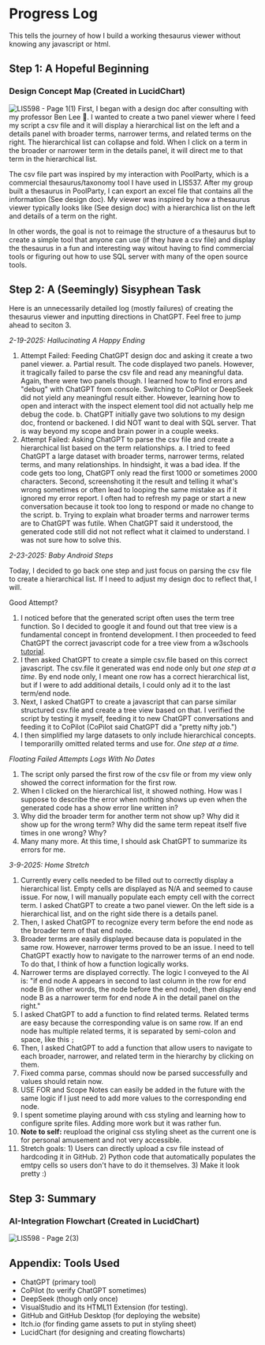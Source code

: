 # Progress Log
This tells the journey of how I build a working thesaurus viewer without knowing any javascript or html.  
## Step 1: A Hopeful Beginning
### Design Concept Map (Created in LucidChart)
![LIS598 - Page 1(1)](https://github.com/user-attachments/assets/c1e375b6-6193-4016-9ed5-e907a4419a87)
First, I began with a design doc after consulting with my professor Ben Lee :tada:. I wanted to create a two panel viewer where I feed my script a csv file and it will display a hierarchical list on the left and a details panel with broader terms, narrower terms, and related terms on the right. The hierarchical list can collapse and fold. When I click on a term in the broader or narrower term in the details panel, it will direct me to that term in the hierarchical list. 

The csv file part was inspired by my interaction with PoolParty, which is a commercial thesaurus/taxonomy tool I have used in LIS537. After my group built a thesaurus in PoolParty, I can export an excel file that contains all the information (See design doc). My viewer was inspired by how a thesaurus viewer typically looks like (See design doc) with a hierarchica list on the left and details of a term on the right. 

In other words, the goal is not to reimage the structure of a thesaurus but to create a simple tool that anyone can use (if they have a csv file) and display the thesaurus in a fun and interesting way witout having to find commercial tools or figuring out how to use SQL server with many of the open source tools.

## Step 2: A (Seemingly) Sisyphean Task
Here is an unnecessarily detailed log (mostly failures) of creating the thesaurus viewer and inputting directions in ChatGPT. Feel free to jump ahead to seciton 3. 

*2-19-2025: Hallucinating A Happy Ending*	
1. Attempt Failed: Feeding ChatGPT design doc and asking it create a two panel viewer. 
	a. Partial result. The code displayed two panels. However, it tragically failed to parse the csv file and read any meaningful data. Again, there were two panels though. I learned how to find errors and "debug" with ChatGPT from console. Switching to CoPilot or DeepSeek did not yield any meaningful result either. However, learning how to open and interact with the inspect element tool did not actually help me debug the code. 
	b. ChatGPT initially gave two solutions to my design doc, frontend or backened. I did NOT want to deal with SQL server. That is way beyond my scope and brain power in a couple weeks. 
2. Attempt Failed: Asking ChatGPT to parse the csv file and create a hierarchical list based on the term relationships.
	a. I tried to feed ChatGPT a large dataset with broader terms, narrower terms, related terms, and many relationships. In hindsight, it was a bad idea. If the code gets too long, ChatGPT only read the first 1000 or sometimes 2000 characters. Second, screenshoting it the result and telling it what's wrong sometimes or often lead to looping the same mistake as if it ignored my error report. I often had to refresh my page or start a new conversation because it took too long to respond or made no change to the script. 
	b. Trying to explain what broader terms and narrower terms are to ChatGPT was futile. When ChatGPT said it understood, the generated code still did not not reflect what it claimed to understand. I was not sure how to solve this. 

*2-23-2025: Baby Android Steps*<br>

Today, I decided to go back one step and just focus on parsing the csv file to create a hierarchical list. If I need to adjust my design doc to reflect that, I will.

Good Attempt?

1. I noticed before that the generated script often uses the term tree function. So I decided to google it and found out that tree view is a fundamental concept in frontend development. I then proceeded to feed ChatGPT the correct javascript code for a tree view from a w3schools [tutorial](https://www.w3schools.com/howto/howto_js_treeview.asp).
2. I then asked ChatGPT to create a simple csv.file based on this correct javascript. The csv.file it generated was end node only but *one step at a time*. By end node only, I meant one row has a correct hierarchical list, but if I were to add additional details, I could only ad it to the last term/end node. 
3. Next, I asked ChatGPT to create a javascript that can parse similar structured csv.file and create a tree view based on that. I verified the script by testing it myself, feeding it to new ChatGPT conversations and feeding it to CoPilot (CoPilot said ChatGPT did a "pretty nifty job.")
4. I then simplified my large datasets to only include hierarchical concepts. I temporarilly omitted related terms and use for. *One step at a time.* 

*Floating Failed Attempts Logs With No Dates*
1. The script only parsed the first row of the csv file or from my view only showed the correct information for the first row.
2. When I clicked on the hierarchical list, it showed nothing. How was I suppose to describe the error when nothing shows up even when the generated code has a show error line written in?
3. Why did the broader term for another term not show up? Why did it show up for the wrong term? Why did the same term repeat itself five times in one wrong? Why?
4. Many many more. At this time, I should ask ChatGPT to summarize its errors for me. 

*3-9-2025: Home Stretch*<br>
1. Currently every cells needed to be filled out to correctly display a hierarchical list. Empty cells are displayed as N/A and seemed to cause issue. For now, I will manually populate each empty cell with the correct term. I asked ChatGPT to create a two panel viewer. On the left side is a hierarchical list, and on the right side there is a details panel. 
2. Then, I asked ChatGPT to recognize every term before the end node as the broader term of that end node.
3. Broader terms are easily displayed because data is populated in the same row. However, narrower terms proved to be an issue. I need to tell ChatGPT exactly how to navigate to the narrower terms of an end node. To do that, I think of how a function logically works. 
4. Narrower terms are displayed correctly. The logic I conveyed to the AI is: "if end node A appears in second to last column in the row for end node B (in other words, the node before the end node), then display end node B as a narrower term for end node A in the detail panel on the right."
5. I asked ChatGPT to add a function to find related terms. Related terms are easy because the corresponding value is on same row. If an end node has multiple related terms, it is separated by semi-colon and space, like this ```; ```
6. Then, I asked ChatGPT to add a function that allow users to navigate to each broader, narrower, and related term in the hierarchy by clicking on them.
7. Fixed comma parse, commas should now be parsed successfully and values should retain now. 
8. USE FOR and Scope Notes can easily be added in the future with the same logic if I just need to add more values to the corresponding end node.
9. I spent sometime playing around with css styling and learning how to configure sprite files. Adding more work but it was rather fun.
10. **Note to self:** reupload the original css styling sheet as the current one is for personal amusement and not very accessible. 
11. Stretch goals: 1) Users can directly upload a csv file instead of hardcoding it in GitHub. 2) Python code that automatically populates the emtpy cells so users don't have to do it themselves. 3) Make it look pretty :)

## Step 3: Summary
### AI-Integration Flowchart (Created in LucidChart)
![LIS598 - Page 2(3)](https://github.com/user-attachments/assets/e840c717-3fab-4180-9a68-fd7cbd325514)


## Appendix: Tools Used
* ChatGPT (primary tool)
* CoPilot (to verify ChatGPT sometimes)
* DeepSeek (though only once)
* VisualStudio and its HTML11 Extension (for testing). 
* GitHub and GitHub Desktop (for deploying the website)
* Itch.io (for finding game assets to put in styling sheet)
* LucidChart (for designing and creating flowcharts)
